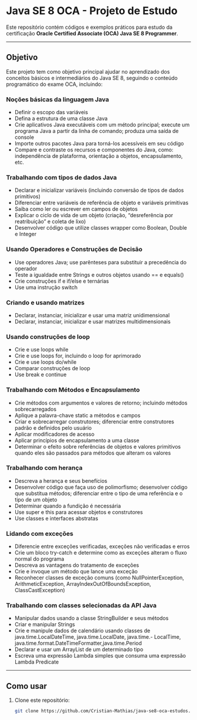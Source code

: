 # Java SE 8 OCA - Projeto de Estudo

Este repositório contém códigos e exemplos práticos para estudo da certificação **Oracle Certified Associate (OCA) Java SE 8 Programmer**.

---

## Objetivo

Este projeto tem como objetivo principal ajudar no aprendizado dos conceitos básicos e intermediários do Java SE 8, seguindo o conteúdo programático do exame OCA, incluindo:

### Noções básicas da linguagem Java

- Definir o escopo das variáveis
- Defina a estrutura de uma classe Java
- Crie aplicativos Java executáveis  com um método principal; execute um programa Java a
partir da linha de comando; produza uma saída de console
- Importe outros pacotes Java para torná-los acessíveis em seu código
- Compare e contraste os recursos e componentes do Java, como: independência de
plataforma, orientação a objetos, encapsulamento, etc.

###  Trabalhando com tipos de dados Java

- Declarar e inicializar variáveis  (incluindo conversão de tipos de dados primitivos)
- Diferenciar entre variáveis  de referência de objeto e variáveis  primitivas
- Saiba como ler ou escrever em campos de objetos
- Explicar o ciclo de vida de um objeto (criação, “desreferência por reatribuição” e coleta de
lixo)
- Desenvolver código que utilize classes wrapper como Boolean, Double e Integer

###  Usando Operadores e Construções de Decisão

- Use operadores Java; use parênteses para substituir a precedência do operador
- Teste a igualdade entre Strings e outros objetos usando == e equals()
- Crie construções if e if/else e ternárias
- Use uma instrução switch

###  Criando e usando matrizes

- Declarar, instanciar, inicializar e usar uma matriz unidimensional
-  Declarar, instanciar, inicializar e usar matrizes multidimensionais

### Usando construções de loop

- Crie e use loops while
- Crie e use loops for, incluindo o loop for aprimorado
- Crie e use loops do/while
- Comparar construções de loop
- Use break e continue

### Trabalhando com Métodos e Encapsulamento

- Crie métodos com argumentos e valores de retorno; incluindo métodos sobrecarregados
- Aplique a palavra-chave static a métodos e campos
- Criar e sobrecarregar construtores; diferenciar entre construtores padrão e definidos pelo
usuário
- Aplicar modificadores de acesso
- Aplicar princípios de encapsulamento a uma classe
- Determinar o efeito sobre referências de objetos e valores primitivos quando eles são
passados  para métodos que alteram os valores

### Trabalhando com herança

- Descreva a herança e seus benefícios
- Desenvolver código que faça uso de polimorfismo; desenvolver código que substitua
métodos; diferenciar entre o tipo de uma referência e o tipo de um objeto
- Determinar quando a fundição é necessária
- Use super e this para acessar objetos e construtores
- Use classes e interfaces abstratas

### Lidando com exceções

- Diferencie entre exceções verificadas, exceções não verificadas e erros
- Crie um bloco try-catch e determine como as exceções alteram o fluxo normal do
programa
- Descreva as vantagens do tratamento de exceções
- Crie e invoque um método que lance uma exceção
- Reconhecer classes de exceção comuns (como NullPointerException, ArithmeticException, ArrayIndexOutOfBoundsException, ClassCastException)

### Trabalhando com classes selecionadas da API Java

- Manipular dados usando a classe StringBuilder e seus métodos
- Criar e manipular Strings
- Crie e manipule dados de calendário usando classes de java.time.LocalDateTime,
java.time.LocalDate, java.time.- LocalTime, java.time.format.DateTimeFormatter,java.time.Period
- Declarar e usar um ArrayList de um determinado tipo
- Escreva uma expressão Lambda simples que consuma uma expressão Lambda Predicate


---
## Como usar

1. Clone este repositório:

   ```bash
   git clone https://github.com/Cristian-Mathias/java-se8-oca-estudos.git

